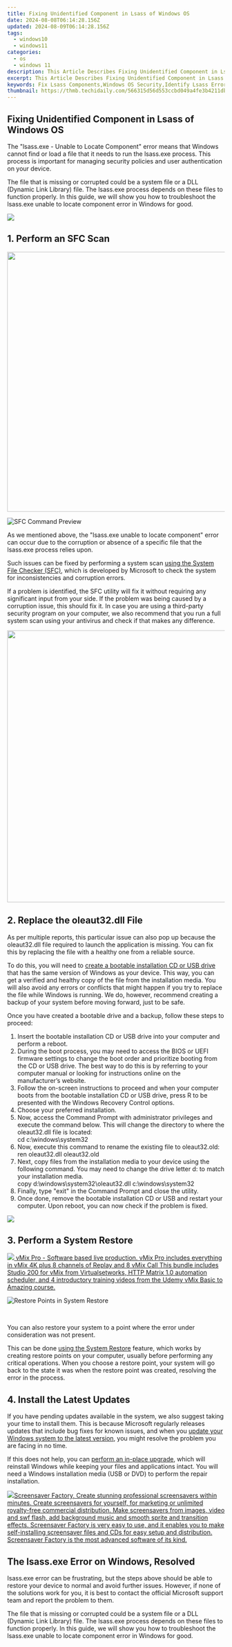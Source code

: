```yaml
---
title: Fixing Unidentified Component in Lsass of Windows OS
date: 2024-08-08T06:14:28.156Z
updated: 2024-08-09T06:14:28.156Z
tags:
  - windows10
  - windows11
categories:
  - os
  - windows 11
description: This Article Describes Fixing Unidentified Component in Lsass of Windows OS
excerpt: This Article Describes Fixing Unidentified Component in Lsass of Windows OS
keywords: Fix Lsass Components,Windows OS Security,Identify Lsass Errors,System File Repair,Lsass Functionality Fix,OS Component Analysis,Troubleshoot Windows Issues
thumbnail: https://thmb.techidaily.com/566315d56d553ccbd049a4fe3b4211dbde8cabf2cb29973d2f7eb7ff1fc0e46d.jpg
---
```


## Fixing Unidentified Component in Lsass of Windows OS

 The "lsass.exe - Unable to Locate Component" error means that Windows cannot find or load a file that it needs to run the lsass.exe process. This process is important for managing security policies and user authentication on your device.

 The file that is missing or corrupted could be a system file or a DLL (Dynamic Link Library) file. The lsass.exe process depends on these files to function properly. In this guide, we will show you how to troubleshoot the lsass.exe unable to locate component error in Windows for good.

<!-- affiliate ads begin -->
<a href="https://secure.2checkout.com/order/checkout.php?PRODS=4728277&QTY=1&AFFILIATE=108875&CART=1"><img src="https://secure.avangate.com/images/merchant/f7f07e7dab09533bc71247a5b29a7373/products/1_iDeviceMessageBox.png" border="0"></a>
<!-- affiliate ads end -->
## 1\. Perform an SFC Scan

<!-- affiliate ads begin -->
<a href="https://appsumo.8odi.net/c/5597632/2082541/7443" target="_top" id="2082541"><img src="//a.impactradius-go.com/display-ad/7443-2082541" border="0" alt="" width="1200" height="600"/></a><img height="0" width="0" src="https://appsumo.8odi.net/i/5597632/2082541/7443" style="position:absolute;visibility:hidden;" border="0" />
<!-- affiliate ads end -->
![SFC Command Preview](https://static1.makeuseofimages.com/wordpress/wp-content/uploads/2023/06/sfc-command-preview.jpg)

 As we mentioned above, the "lsass.exe unable to locate component" error can occur due to the corruption or absence of a specific file that the lsass.exe process relies upon.

 Such issues can be fixed by performing a system scan [using the System File Checker (SFC)](https://www.makeuseof.com/system-file-checker-sfc-windows/), which is developed by Microsoft to check the system for inconsistencies and corruption errors.

 If a problem is identified, the SFC utility will fix it without requiring any significant input from your side. If the problem was being caused by a corruption issue, this should fix it. In case you are using a third-party security program on your computer, we also recommend that you run a full system scan using your antivirus and check if that makes any difference.

<!-- affiliate ads begin -->
<a href="https://thefitville.pxf.io/c/5597632/1526796/15852" target="_top" id="1526796"><img src="//a.impactradius-go.com/display-ad/15852-1526796" border="0" alt="" width="1200" height="628"/></a><img height="0" width="0" src="https://imp.pxf.io/i/5597632/1526796/15852" style="position:absolute;visibility:hidden;" border="0" />
<!-- affiliate ads end -->
## 2\. Replace the oleaut32.dll File

 As per multiple reports, this particular issue can also pop up because the oleaut32.dll file required to launch the application is missing. You can fix this by replacing the file with a healthy one from a reliable source.

 To do this, you will need to [create a bootable installation CD or USB drive](https://www.makeuseof.com/windows-11-create-bootable-usb-drive/) that has the same version of Windows as your device. This way, you can get a verified and healthy copy of the file from the installation media. You will also avoid any errors or conflicts that might happen if you try to replace the file while Windows is running. We do, however, recommend creating a backup of your system before moving forward, just to be safe.

 Once you have created a bootable drive and a backup, follow these steps to proceed:

1. Insert the bootable installation CD or USB drive into your computer and perform a reboot.
2. During the boot process, you may need to access the BIOS or UEFI firmware settings to change the boot order and prioritize booting from the CD or USB drive. The best way to do this is by referring to your computer manual or looking for instructions online on the manufacturer’s website.
3. Follow the on-screen instructions to proceed and when your computer boots from the bootable installation CD or USB drive, press R to be presented with the Windows Recovery Control options.
4. Choose your preferred installation.
5. Now, access the Command Prompt with administrator privileges and execute the command below. This will change the directory to where the oleaut32.dll file is located:  
cd c:\windows\system32
6. Now, execute this command to rename the existing file to oleaut32.old:  
ren oleaut32.dll oleaut32.old
7. Next, copy files from the installation media to your device using the following command. You may need to change the drive letter d: to match your installation media.  
​​​​​​​​​​​​​​copy d:\windows\system32\oleaut32.dll c:\windows\system32
8. Finally, type "exit" in the Command Prompt and close the utility.
9. Once done, remove the bootable installation CD or USB and restart your computer. Upon reboot, you can now check if the problem is fixed.

<!-- affiliate ads begin -->
<a href="https://shop.copernic.com/order/checkout.php?PRODS=41033091&QTY=1&AFFILIATE=108875&CART=1"><img src="https://secure.2checkout.com/images/merchant/8d30aa96e72440759f74bd2306c1fa3d/Copernic-2023-Affiliate-728x90-Advanced.png" border="0"></a>
<!-- affiliate ads end -->
## 3\. Perform a System Restore

<!-- affiliate ads begin -->
<a href="https://secure.2checkout.com/order/checkout.php?PRODS=30901410&QTY=1&AFFILIATE=108875&CART=1"> <img src="https://secure.avangate.com/images/merchant/ce9a6fb2becc2d235e62b125e9260102/products/copy_1_copy_vMixCallScreenshot1-large.jpg" border="0"> vMix Pro - Software based live production. vMix Pro includes everything in vMix 4K plus 8 channels of Replay and 8 vMix Call 
This bundle includes Studio 200 for vMix from Virtualsetworks, HTTP Matrix 1.0 automation scheduler, and 4 introductory training videos from the Udemy vMix Basic to Amazing course. </a>
<!-- affiliate ads end -->
![Restore Points in System Restore](https://static1.makeuseofimages.com/wordpress/wp-content/uploads/2023/06/restore-points-in-system-restore.jpg)

 ​​​​​​​

 You can also restore your system to a point where the error under consideration was not present.

 This can be done [using the System Restore](https://www.makeuseof.com/use-system-restore-windows/) feature, which works by creating restore points on your computer, usually before performing any critical operations. When you choose a restore point, your system will go back to the state it was when the restore point was created, resolving the error in the process.

## 4\. Install the Latest Updates

 If you have pending updates available in the system, we also suggest taking your time to install them. This is because Microsoft regularly releases updates that include bug fixes for known issues, and when you [update your Windows system to the latest version](https://www.makeuseof.com/tag/update-windows-software-guide/), you might resolve the problem you are facing in no time.

 If this does not help, you can [perform an in-place upgrade](https://www.makeuseof.com/in-place-upgrade-windows-11/), which will reinstall Windows while keeping your files and applications intact. You will need a Windows installation media (USB or DVD) to perform the repair installation.

<!-- affiliate ads begin -->
<a href="https://secure.2checkout.com/order/checkout.php?PRODS=194977&QTY=1&AFFILIATE=108875&CART=1"><img src="https://www.blumentals.net/scrfactory/images/screensaver-software.png" border="0">Screensaver Factory, Create stunning professional screensavers within minutes. Create screensavers for yourself, for marketing or unlimited royalty-free commercial distribution. Make screensavers from images, video and swf flash, add background music and smooth sprite and transition effects. Screensaver Factory is very easy to use, and it enables you to make self-installing screensaver files and CDs for easy setup and distribution. Screensaver Factory is the most advanced software of its kind.</a>
<!-- affiliate ads end -->
## The lsass.exe Error on Windows, Resolved

 Isass.exe error can be frustrating, but the steps above should be able to restore your device to normal and avoid further issues. However, if none of the solutions work for you, it is best to contact the official Microsoft support team and report the problem to them.

 The file that is missing or corrupted could be a system file or a DLL (Dynamic Link Library) file. The lsass.exe process depends on these files to function properly. In this guide, we will show you how to troubleshoot the lsass.exe unable to locate component error in Windows for good.



<ins class="adsbygoogle"
      style="display:block"
      data-ad-client="ca-pub-7571918770474297"
      data-ad-slot="8358498916"
      data-ad-format="auto"
      data-full-width-responsive="true"></ins>